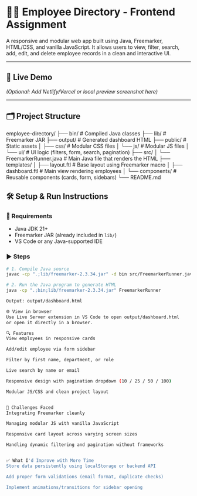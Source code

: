 # 🧑‍💼 Employee Directory - Frontend Assignment

A responsive and modular web app built using Java, Freemarker, HTML/CSS, and vanilla JavaScript. It allows users to view, filter, search, add, edit, and delete employee records in a clean and interactive UI.

---

## 🚀 Live Demo

*(Optional: Add Netlify/Vercel or local preview screenshot here)*

---

## 🗂 Project Structure

employee-directory/
├── bin/ # Compiled Java classes
├── lib/ # Freemarker JAR
├── output/ # Generated dashboard HTML
├── public/ # Static assets
│ ├── css/ # Modular CSS files
│ └── js/ # Modular JS files
│   └── ui/ # UI logic (filters, form, search, pagination)
├── src/
│ └── FreemarkerRunner.java # Main Java file that renders the HTML
├── templates/
│ ├── layout.ftl # Base layout using Freemarker macro
│ ├── dashboard.ftl # Main view rendering employees
│ └── components/ # Reusable components (cards, form, sidebars)
└── README.md



## 🛠 Setup & Run Instructions

### 📌 Requirements

- Java JDK 21+
- Freemarker JAR (already included in `lib/`)
- VS Code or any Java-supported IDE

### ▶️ Steps

```bash
# 1. Compile Java source
javac -cp ".;lib/freemarker-2.3.34.jar" -d bin src/FreemarkerRunner.java

# 2. Run the Java program to generate HTML
java -cp ".;bin;lib/freemarker-2.3.34.jar" FreemarkerRunner

Output: output/dashboard.html

🌐 View in browser
Use Live Server extension in VS Code to open output/dashboard.html
or open it directly in a browser.

🔍 Features
View employees in responsive cards

Add/edit employee via form sidebar

Filter by first name, department, or role

Live search by name or email

Responsive design with pagination dropdown (10 / 25 / 50 / 100)

Modular JS/CSS and clean project layout


🔧 Challenges Faced
Integrating Freemarker cleanly

Managing modular JS with vanilla JavaScript

Responsive card layout across varying screen sizes

Handling dynamic filtering and pagination without frameworks


✅ What I'd Improve with More Time
Store data persistently using localStorage or backend API

Add proper form validations (email format, duplicate checks)

Implement animations/transitions for sidebar opening